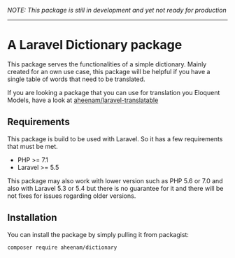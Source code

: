 *NOTE: This package is still in development and yet not ready for production*

---

A Laravel Dictionary package
===

This package serves the functionalities of a simple dictionary. Mainly created for an own use case, this package will be helpful if you have a single table of words that need to be translated.

If you are looking a package that you can use for translation you Eloquent Models, have a look at [aheenam/laravel-translatable](https://github.com/Aheenam/laravel-translatable)

Requirements
---

This package is build to be used with Laravel. So it has a few requirements that must be met.

- PHP >= 7.1
- Laravel >= 5.5

This package may also work with lower version such as PHP 5.6 or 7.0 and also with Laravel 5.3 or 5.4 but there is no guarantee for it and there will be not fixes for issues regarding older versions.

Installation
---

You can install the package by simply pulling it from packagist:

```bash
composer require aheenam/dictionary
```